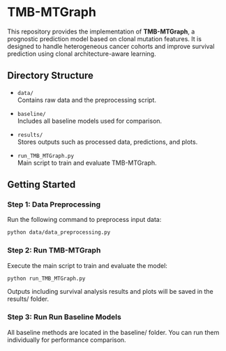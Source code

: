 # TMB-MTGraph

This repository provides the implementation of **TMB-MTGraph**, a prognostic prediction model based on clonal mutation features. It is designed to handle heterogeneous cancer cohorts and improve survival prediction using clonal architecture-aware learning.

## Directory Structure

- `data/`  
  Contains raw data and the preprocessing script.
  
- `baseline/`  
  Includes all baseline models used for comparison.

- `results/`  
  Stores outputs such as processed data, predictions, and plots.

- `run_TMB_MTGraph.py`  
  Main script to train and evaluate TMB-MTGraph.

## Getting Started

### Step 1: Data Preprocessing

Run the following command to preprocess input data:

```bash
python data/data_preprocessing.py
```

### Step 2: Run TMB-MTGraph

Execute the main script to train and evaluate the model:

```bash
python run_TMB_MTGraph.py
```

Outputs including survival analysis results and plots will be saved in the results/ folder.

### Step 3: Run Run Baseline Models

All baseline methods are located in the baseline/ folder. You can run them individually for performance comparison.
